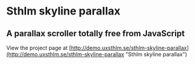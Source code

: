 # Sthlm skyline parallax

## A parallax scroller totally free from JavaScript

View the project page at [http://demo.uxsthlm.se/sthlm-skyline-parallax](http://demo.uxsthlm.se/sthlm-skyline-parallax "Sthlm skyline parallax")


